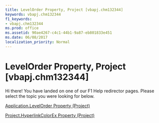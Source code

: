 ```yaml
---
title: LevelOrder Property, Project [vbapj.chm132344]
keywords: vbapj.chm132344
f1_keywords:
- vbapj.chm132344
ms.prod: office
ms.assetid: 90ae4267-c4c1-44b1-9a87-eb801833e451
ms.date: 06/08/2017
localization_priority: Normal
---
```



# LevelOrder Property, Project [vbapj.chm132344]

Hi there! You have landed on one of our F1 Help redirector pages. Please select the topic you were looking for below.

[Application.LevelOrder Property (Project)](http://msdn.microsoft.com/library/c8cf70bb-7808-48c4-43b4-c7f693d4613d%28Office.15%29.aspx)

[Project.HyperlinkColorEx Property (Project)](http://msdn.microsoft.com/library/ee305b13-9375-47d4-4cae-c81af86f3606%28Office.15%29.aspx)


